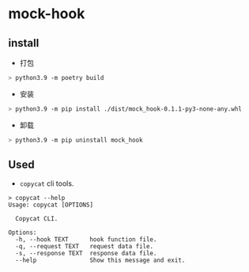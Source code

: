 # mock-hook


## install

* 打包

```bash
> python3.9 -m poetry build
```

* 安装

```bash
> python3.9 -m pip install ./dist/mock_hook-0.1.1-py3-none-any.whl
```

* 卸载

```bash
> python3.9 -m pip uninstall mock_hook
```

## Used

* `copycat` cli tools.

```
> copycat --help
Usage: copycat [OPTIONS]

  Copycat CLI.

Options:
  -h, --hook TEXT      hook function file.
  -q, --request TEXT   request data file.
  -s, --response TEXT  response data file.
  --help               Show this message and exit.
```
